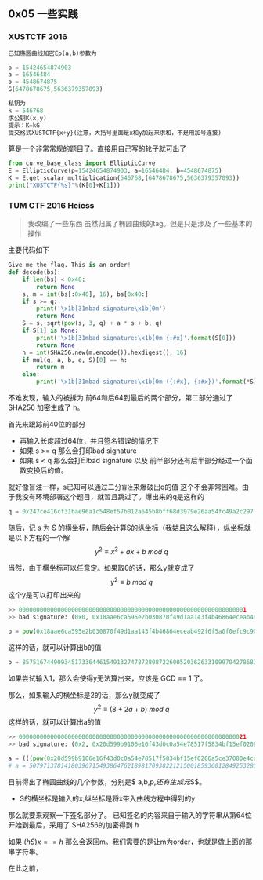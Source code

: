 ## 0x05 一些实践

### XUSTCTF 2016
```python
已知椭圆曲线加密Ep(a,b)参数为

p = 15424654874903
a = 16546484
b = 4548674875
G(6478678675,5636379357093)

私钥为
k = 546768
求公钥K(x,y)
提示：K=kG
提交格式XUSTCTF{x+y}(注意，大括号里面是x和y加起来求和，不是用加号连接)
```

算是一个非常常规的题目了。直接用自己写的轮子就可出了
```python
from curve_base_class import EllipticCurve
E = EllipticCurve(p=15424654874903, a=16546484, b=4548674875)
K = E.get_scalar_multiplication(546768,(6478678675,5636379357093))
print("XUSTCTF{%s}"%(K[0]+K[1]))
```

### TUM CTF 2016 Heicss
> 我改编了一些东西
虽然归属了椭圆曲线的tag。但是只是涉及了一些基本的操作

主要代码如下
```python
Give me the flag. This is an order!
def decode(bs):
    if len(bs) < 0x40:
        return None
    s, m = int(bs[:0x40], 16), bs[0x40:]
    if s >= q:
        print('\x1b[31mbad signature\x1b[0m')
        return None
    S = s, sqrt(pow(s, 3, q) + a * s + b, q)
    if S[1] is None:
        print('\x1b[31mbad signature:\x1b[0m {:#x}'.format(S[0]))
        return None
    h = int(SHA256.new(m.encode()).hexdigest(), 16)
    if mul(q, a, b, e, S)[0] == h:
        return m
    else:
        print('\x1b[31mbad signature:\x1b[0m ({:#x}, {:#x})'.format(*S))
```

不难发现，输入的被拆为 前64和后64到最后的两个部分，第二部分通过了 SHA256 加密生成了 h。

首先来跟踪前40位的部分

- 再输入长度超过64位，并且签名错误的情况下
- 如果 s >= q 那么会打印bad signature
- 如果 s <  q 那么会打印bad signature 以及 前半部分还有后半部分经过一个函数变换后的值。

就好像盲注一样，s已知可以通过二分`盲注`来爆破出q的值
这个不会非常困难。由于我没有环境部署这个题目，就暂且跳过了。爆出来的q是这样的

```python
q = 0x247ce416cf31bae96a1c548ef57b012a645b8bff68d3979e26aa54fc49a2c297
```

随后，记 s 为 S 的横坐标，随后会计算S的纵坐标（我姑且这么解释），纵坐标就是以下方程的一个解
$$y ^ 2 \equiv x^3 + ax +b \; mod \; q $$

当然，由于横坐标可以任意定。如果取0的话，那么y就变成了
$$ y^2 \equiv b\; mod \; q $$
这个y是可以打印出来的
```python
>> 00000000000000000000000000000000000000000000000000000000000000001
>> bad signature: (0x0, 0x18aae6ca595e2b030870f49d1aa143f4b46864eceab492f6f5a0f0efc9c90e51)

b = pow(0x18aae6ca595e2b030870f49d1aa143f4b46864eceab492f6f5a0f0efc9c90e51, 2, q)
```

这样的话，就可以计算出b的值
```python
b = 8575167449093451733644615491327478728087226005203626331099704278682109092640
```
如果尝试输入1，那么会使得y无法算出来，应该是 GCD == 1 了。

那么，如果输入的横坐标是2的话，那么y就变成了
$$ y^2 \equiv (8 + 2a + b)\; mod \; q $$
这样的话，就可以计算出a的值
```python
>> 00000000000000000000000000000000000000000000000000000000000000021
>> bad signature: (0x2, 0x20d599b9106e16f43d0c0a54e78517f5834bf15ef0206a5ce37080e4cad4f359)

a = (((pow(0x20d599b9106e16f43d0c0a54e78517f5834bf15ef0206a5ce37080e4cad4f359, 2, q) - b - 8) % q) / 2) 
# a = 5079713781418039671549386476218981709382212150018593601284925328028384622133
```
目前得出了椭圆曲线的几个参数，分别是$ a,b,p,$还有生成元$S$。

- S的横坐标是输入的x,纵坐标是将x带入曲线方程中得到的y

那么就要来观察一下签名部分了。
已知签名的内容来自于输入的字符串从第64位开始到最后，采用了 SHA256的加密得到 $h$

如果 $(h S )x== h$ 那么会返回m。我们需要的是让m为order，也就是做上面的那串字符串。

在此之前，

